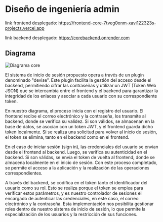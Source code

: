 # Diseño de ingeniería admin

link frontend desplegado: https://frontend-core-7tveg0onm-xavi122323s-projects.vercel.app

link backend desplegado: https://corebackend.onrender.com

## Diagrama

![Diagrama core](https://github.com/Xavi122323/DisenioIngWebCore/assets/65315734/2b6b109a-9ad9-4dbd-b659-24dde459846b)

El sistema de inicio de sesión propuesto opera a través de un plugin denominado "devise". Este plugin facilita la gestión del acceso desde el backend, permitiendo cifrar las contraseñas y utilizar un JWT (Token Web JSON) que se intercambia entre el frontend y el backend para garantizar la integridad de los enlaces y asociar a cada usuario con su correspondiente token.

En nuestro diagrama, el proceso inicia con el registro del usuario. El frontend recibe el correo electrónico y la contraseña, los transmite al backend, donde se verifica su validez. Si son válidos, se almacenan en la base de datos, se asocian con un token JWT, y el frontend guarda dicho token localmente. Si se realiza una solicitud para volver al inicio de sesión, el token se elimina, tanto en el backend como en el frontend.

En el caso de iniciar sesión (sign in), las credenciales del usuario se envían desde el frontend al backend. Luego, se verifica su autenticidad en el backend. Si son válidas, se envía el token de vuelta al frontend, donde se almacena localmente en el inicio de sesión. Con este proceso completado, se permite el acceso a la aplicación y la realización de las operaciones correspondientes.

A través del backend, se codifica en el token tanto el identificador del usuario como su rol. Esto se realiza porque el token se emplea para verificar estos parámetros, y es nuestro controlador de sesiones el encargado de autenticar las credenciales, en este caso, el correo electrónico y la contraseña. Esta implementación nos posibilita gestionar roles dentro de nuestro sistema de inicio de sesión, lo que permite la especialización de los usuarios y la restricción de sus funciones.


